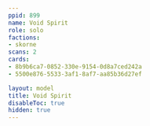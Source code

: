 ```yaml
---
ppid: 899
name: Void Spirit
role: solo
factions:
- skorne
scans: 2
cards:
- 8b9b6ca7-0852-330e-9154-0d8a7ced242a
- 5500e876-5533-3af1-8af7-aa85b36d27ef

layout: model
title: Void Spirit
disableToc: true
hidden: true
---
```

